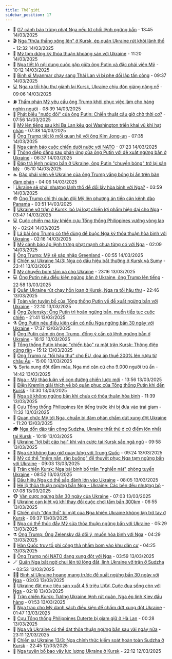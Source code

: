 ```yaml
---
title: Thế giới
sidebar_position: 17
---
```


<!-- dantri-the-gioi:START -->
- 🌋 [G7 cảnh báo trừng phạt Nga nếu từ chối lệnh ngừng bắn](https://dantri.com.vn/the-gioi/g7-canh-bao-trung-phat-nga-neu-tu-choi-lenh-ngung-ban-20250314203532745.htm) - 13:45 14/03/2025
- 🎬 [Nga &quot;thừa thắng xông lên&quot; ở Kursk, ép quân Ukraine rút khỏi lãnh thổ](https://dantri.com.vn/the-gioi/nga-thua-thang-xong-len-o-kursk-ep-quan-ukraine-rut-khoi-lanh-tho-20250314192148966.htm) - 12:32 14/03/2025
- 🧰 [Mỹ tạm dừng ký thỏa thuận khoáng sản với Ukraine](https://dantri.com.vn/the-gioi/my-tam-dung-ky-thoa-thuan-khoang-san-voi-ukraine-20250314180931538.htm) - 11:20 14/03/2025
- 🌋 [Nga tiết lộ nội dung cuộc gặp giữa ông Putin và đặc phái viên Mỹ](https://dantri.com.vn/the-gioi/nga-tiet-lo-noi-dung-cuoc-gap-giua-ong-putin-va-dac-phai-vien-my-20250314171218330.htm) - 10:12 14/03/2025
- 🗽 [Binh sĩ Myanmar chạy sang Thái Lan vì bị phe đối lập tấn công](https://dantri.com.vn/the-gioi/binh-si-myanmar-chay-sang-thai-lan-vi-bi-phe-doi-lap-tan-cong-20250314161838262.htm) - 09:37 14/03/2025
- 💻 [Nga ra tối hậu thư giành lại Kursk, Ukraine chịu đòn giáng nặng nề](https://dantri.com.vn/the-gioi/nga-ra-toi-hau-thu-gianh-lai-kursk-ukraine-chiu-don-giang-nang-ne-20250314152835868.htm) - 09:06 14/03/2025
- ⛽️ [Thẩm phán Mỹ yêu cầu ông Trump khôi phục việc làm cho hàng nghìn người](https://dantri.com.vn/the-gioi/tham-phan-my-yeu-cau-ong-trump-khoi-phuc-viec-lam-cho-hang-nghin-nguoi-20250314150807596.htm) - 08:39 14/03/2025
- 🤩 [Phát biểu &quot;nước đôi&quot; của ông Putin: Chiến thuật câu giờ chờ thời cơ?](https://dantri.com.vn/the-gioi/phat-bieu-nuoc-doi-cua-ong-putin-chien-thuat-cau-gio-cho-thoi-co-20250314144609443.htm) - 07:56 14/03/2025
- 🧐 [Mỹ lên tiếng sau khi Ba Lan kêu gọi Washington triển khai vũ khí hạt nhân](https://dantri.com.vn/the-gioi/my-len-tieng-sau-khi-ba-lan-keu-goi-washington-trien-khai-vu-khi-hat-nhan-20250314140847973.htm) - 07:38 14/03/2025
- 🎊 [Ông Trump tiết lộ mối quan hệ với ông Kim Jong-un](https://dantri.com.vn/the-gioi/ong-trump-tiet-lo-moi-quan-he-voi-ong-kim-jong-un-20250314142617815.htm) - 07:35 14/03/2025
- 📝 [Nga cảnh báo cuộc chiến dưới nước với NATO](https://dantri.com.vn/the-gioi/nga-canh-bao-cuoc-chien-duoi-nuoc-voi-nato-20250314141810178.htm) - 07:23 14/03/2025
- 🤡 [Thông điệp đằng sau phản ứng của ông Putin với đề xuất ngừng bắn ở Ukraine](https://dantri.com.vn/the-gioi/thong-diep-dang-sau-phan-ung-cua-ong-putin-voi-de-xuat-ngung-ban-o-ukraine-20250314133204615.htm) - 06:37 14/03/2025
- 🥷 [Đáp trả lệnh ngừng bắn ở Ukraine, ông Putin &quot;chuyền bóng&quot; trở lại sân Mỹ](https://dantri.com.vn/the-gioi/dap-tra-lenh-ngung-ban-o-ukraine-ong-putin-chuyen-bong-tro-lai-san-my-20250314115550257.htm) - 05:10 14/03/2025
- 🏊 [Đặc phái viên về Ukraine của ông Trump vắng bóng bí ẩn trên bàn đàm phán](https://dantri.com.vn/the-gioi/dac-phai-vien-ve-ukraine-cua-ong-trump-vang-bong-bi-an-tren-ban-dam-phan-20250314105559344.htm) - 04:06 14/03/2025
- 🕯 [Ukraine sẽ phải nhượng lãnh thổ để đổi lấy hòa bình với Nga?](https://dantri.com.vn/the-gioi/ukraine-se-phai-nhuong-lanh-tho-de-doi-lay-hoa-binh-voi-nga-20250314063045560.htm) - 03:59 14/03/2025
- 😎 [Ông Trump chỉ thị quân đội Mỹ lên phương án tiếp cận kênh đào Panama](https://dantri.com.vn/the-gioi/ong-trump-chi-thi-quan-doi-my-len-phuong-an-tiep-can-kenh-dao-panama-20250314100843913.htm) - 03:51 14/03/2025
- 🌈 [Ukraine vỡ trận ở Kursk, bỏ lại loạt chiến lợi phẩm hiện đại cho Nga](https://dantri.com.vn/the-gioi/ukraine-vo-tran-o-kursk-bo-lai-loat-chien-loi-pham-hien-dai-cho-nga-20250314100708800.htm) - 03:47 14/03/2025
- 💻 [Cuộc chiến ma túy khiến cựu Tổng thống Philippines vướng vòng lao lý](https://dantri.com.vn/the-gioi/cuoc-chien-ma-tuy-khien-cuu-tong-thong-philippines-vuong-vong-lao-ly-20250314085149615.htm) - 02:24 14/03/2025
- 🤖 [Lá bài ông Trump có thể dùng để buộc Nga ký thỏa thuận hòa bình với Ukraine](https://dantri.com.vn/the-gioi/la-bai-ong-trump-co-the-dung-de-buoc-nga-ky-thoa-thuan-hoa-binh-voi-ukraine-20250314084019324.htm) - 02:16 14/03/2025
- 🦏 [Mỹ cảnh báo áp lệnh trừng phạt mạnh chưa từng có với Nga](https://dantri.com.vn/the-gioi/my-canh-bao-ap-lenh-trung-phat-manh-chua-tung-co-voi-nga-20250314083805641.htm) - 02:09 14/03/2025
- 🌁 [Ông Trump: Mỹ sẽ sáp nhập Greenland](https://dantri.com.vn/the-gioi/ong-trump-my-se-sap-nhap-greenland-20250314073754942.htm) - 00:55 14/03/2025
- 🐘 [Chiến sự Ukraine 14/3: Nga có dấu hiệu bất thường ở Kursk và Sumy](https://dantri.com.vn/the-gioi/chien-su-ukraine-143-nga-co-dau-hieu-bat-thuong-o-kursk-va-sumy-20250314063957302.htm) - 23:41 13/03/2025
- 🥷 [Mỹ chuyển bom tầm xa cho Ukraine](https://dantri.com.vn/the-gioi/my-chuyen-bom-tam-xa-cho-ukraine-20250314055730754.htm) - 23:16 13/03/2025
- 💻 [Ông Putin nêu điều kiện ngừng bắn ở Ukraine, ông Trump lên tiếng](https://dantri.com.vn/the-gioi/ong-putin-neu-dieu-kien-ngung-ban-o-ukraine-ong-trump-len-tieng-20250314043610895.htm) - 22:58 13/03/2025
- 🎡 [Quân Ukraine rút chạy hỗn loạn ở Kursk, Nga ra tối hậu thư](https://dantri.com.vn/the-gioi/quan-ukraine-rut-chay-hon-loan-o-kursk-nga-ra-toi-hau-thu-20250314053405833.htm) - 22:46 13/03/2025
- 🧰 [Toàn văn tuyên bố của Tổng thống Putin về đề xuất ngừng bắn với Ukraine](https://dantri.com.vn/the-gioi/toan-van-tuyen-bo-cua-tong-thong-putin-ve-de-xuat-ngung-ban-voi-ukraine-20250314044143198.htm) - 22:10 13/03/2025
- 🥸 [Ông Zelensky: Ông Putin trì hoãn ngừng bắn, muốn tiếp tục cuộc chiến](https://dantri.com.vn/the-gioi/ong-zelensky-ong-putin-tri-hoan-ngung-ban-muon-tiep-tuc-cuoc-chien-20250314041714541.htm) - 21:41 13/03/2025
- ⚗️ [Ông Putin nêu điều kiện cần có nếu Nga ngừng bắn 30 ngày với Ukraine](https://dantri.com.vn/the-gioi/ong-putin-neu-dieu-kien-can-co-neu-nga-ngung-ban-30-ngay-voi-ukraine-20250314002357739.htm) - 17:37 13/03/2025
- 🌮 [Ông Putin cảm ơn ông Trump, đồng ý cần có lệnh ngừng bắn ở Ukraine](https://dantri.com.vn/the-gioi/ong-putin-cam-on-ong-trump-dong-y-can-co-lenh-ngung-ban-o-ukraine-20250313230608326.htm) - 16:12 13/03/2025
- 🎃 [Tổng thống Putin khoác &quot;chiến bào&quot; ra mặt trận Kursk: Thông điệp cứng rắn](https://dantri.com.vn/the-gioi/tong-thong-putin-khoac-chien-bao-ra-mat-tran-kursk-thong-diep-cung-ran-20250313192344325.htm) - 15:12 13/03/2025
- 💫 [Ông Trump ra &quot;tối hậu thư&quot; cho EU, dọa áp thuế 200% lên rượu từ châu Âu](https://dantri.com.vn/the-gioi/ong-trump-ra-toi-hau-thu-cho-eu-doa-ap-thue-200-len-ruou-tu-chau-au-20250313215040966.htm) - 15:00 13/03/2025
- 🪜 [Syria xung đột đẫm máu, Nga mở căn cứ cho 9.000 người trú ẩn](https://dantri.com.vn/the-gioi/syria-xung-dot-dam-mau-nga-mo-can-cu-cho-9000-nguoi-tru-an-20250313213733213.htm) - 14:42 13/03/2025
- 🌋 [Nga - Mỹ thảo luận về con đường chiến lược mới](https://dantri.com.vn/the-gioi/nga-my-thao-luan-ve-con-duong-chien-luoc-moi-20250313204549611.htm) - 13:56 13/03/2025
- 🦏 [Điện Kremlin giải thích về bộ quân phục của Tổng thống Putin khi đến Kursk](https://dantri.com.vn/the-gioi/dien-kremlin-giai-thich-ve-bo-quan-phuc-cua-tong-thong-putin-khi-den-kursk-20250313201922162.htm) - 13:30 13/03/2025
- 👀 [Nga sẽ không ngừng bắn khi chưa có thỏa thuận hòa bình](https://dantri.com.vn/the-gioi/nga-se-khong-ngung-ban-khi-chua-co-thoa-thuan-hoa-binh-20250313182451513.htm) - 11:39 13/03/2025
- 🧰 [Cựu Tổng thống Philippines lên tiếng trước khi bị đưa vào trại giam](https://dantri.com.vn/the-gioi/cuu-tong-thong-philippines-len-tieng-truoc-khi-bi-dua-vao-trai-giam-20250313161312437.htm) - 11:32 13/03/2025
- 🚀 [Quan chức Mỹ tới Nga, chuẩn bị đàm phán chấm dứt xung đột Ukraine](https://dantri.com.vn/the-gioi/quan-chuc-my-toi-nga-chuan-bi-dam-phan-cham-dut-xung-dot-ukraine-20250313171721944.htm) - 11:20 13/03/2025
- 🎓 [Nga dồn dập tấn công Sudzha, Ukraine thất thủ ở cứ điểm lớn nhất tại Kursk](https://dantri.com.vn/the-gioi/nga-don-dap-tan-cong-sudzha-ukraine-that-thu-o-cu-diem-lon-nhat-tai-kursk-20250313162548000.htm) - 10:19 13/03/2025
- 🥸 [Ukraine &quot;lợi bất cập hại&quot; khi ván cược tại Kursk sắp ngã ngũ](https://dantri.com.vn/the-gioi/ukraine-loi-bat-cap-hai-khi-van-cuoc-tai-kursk-sap-nga-ngu-20250313161321806.htm) - 09:58 13/03/2025
- 🦅 [Nga sẽ không bao giờ quay lưng với Trung Quốc](https://dantri.com.vn/the-gioi/nga-se-khong-bao-gio-quay-lung-voi-trung-quoc-20250313160444059.htm) - 09:24 13/03/2025
- 🤭 [Mỹ có thể &quot;mềm nắn, rắn buông&quot; để thuyết phục Nga tạm ngừng bắn với Ukraine](https://dantri.com.vn/the-gioi/my-co-the-mem-nan-ran-buong-de-thuyet-phuc-nga-tam-ngung-ban-voi-ukraine-20250313154240551.htm) - 09:03 13/03/2025
- 🤖 [Trận chiến Kursk: Nga bài binh bố trận &quot;nghiền nát&quot; phòng tuyến Ukraine](https://dantri.com.vn/the-gioi/tran-chien-kursk-nga-bai-binh-bo-tran-nghien-nat-phong-tuyen-ukraine-20250313151749409.htm) - 08:52 13/03/2025
- 🐲 [Dấu hiệu Nga có thể sắp đánh lớn vào Ukraine](https://dantri.com.vn/the-gioi/dau-hieu-nga-co-the-sap-danh-lon-vao-ukraine-20250313145215317.htm) - 08:05 13/03/2025
- 🫣 [Hé lộ thỏa thuận ngừng bắn Nga - Ukraine: Các bên đều nhượng bộ](https://dantri.com.vn/the-gioi/he-lo-thoa-thuan-ngung-ban-nga-ukraine-cac-ben-deu-nhuong-bo-20250313071824088.htm) - 07:08 13/03/2025
- 🐵 [Ván cược ngừng bắn 30 ngày của Ukraine](https://dantri.com.vn/the-gioi/van-cuoc-ngung-ban-30-ngay-cua-ukraine-20250313134002866.htm) - 07:03 13/03/2025
- 🫶 [Ukraine cạn kiệt vũ khí thay đổi cuộc chơi tầm bắn 300km](https://dantri.com.vn/the-gioi/ukraine-can-kiet-vu-khi-thay-doi-cuoc-choi-tam-ban-300km-20250313123154611.htm) - 06:55 13/03/2025
- 💃 [Chiến dịch &quot;độn thổ&quot; bí mật của Nga khiến Ukraine không kịp trở tay ở Kursk](https://dantri.com.vn/the-gioi/chien-dich-don-tho-bi-mat-cua-nga-khien-ukraine-khong-kip-tro-tay-o-kursk-20250313121703079.htm) - 06:37 13/03/2025
- 💫 [Nga có thể thúc đẩy Mỹ sửa thỏa thuận ngừng bắn với Ukraine](https://dantri.com.vn/the-gioi/nga-co-the-thuc-day-my-sua-thoa-thuan-ngung-ban-voi-ukraine-20250313122831200.htm) - 05:29 13/03/2025
- ⚗️ [Ông Trump: Ông Zelensky đã đổi ý, muốn hòa bình với Nga](https://dantri.com.vn/the-gioi/ong-trump-ong-zelensky-da-doi-y-muon-hoa-binh-voi-nga-20250313112441060.htm) - 04:29 13/03/2025
- 🥷 [Hàn Quốc truy tố phi công thả nhầm bom vào khu dân cư](https://dantri.com.vn/the-gioi/han-quoc-truy-to-phi-cong-tha-nham-bom-vao-khu-dan-cu-20250313111954107.htm) - 04:25 13/03/2025
- 🥸 [Ông Trump nói NATO đang xung đột với Nga](https://dantri.com.vn/the-gioi/ong-trump-noi-nato-dang-xung-dot-voi-nga-20250313102711785.htm) - 03:59 13/03/2025
- 🪄 [Quân Nga bất ngờ chui lên từ lòng đất, lính Ukraine vỡ trận ở Sudzha](https://dantri.com.vn/the-gioi/quan-nga-bat-ngo-chui-len-tu-long-dat-linh-ukraine-vo-tran-o-sudzha-20250313102556559.htm) - 03:53 13/03/2025
- 🧑‍💻 [Binh sĩ Ukraine hoang mang trước đề xuất ngừng bắn 30 ngày với Nga](https://dantri.com.vn/the-gioi/binh-si-ukraine-hoang-mang-truoc-de-xuat-ngung-ban-30-ngay-voi-nga-20250313092045296.htm) - 03:03 13/03/2025
- 🤭 [Ukraine đặt mục tiêu sản xuất 4,5 triệu UAV: Cuộc đua sống còn với Nga](https://dantri.com.vn/the-gioi/ukraine-dat-muc-tieu-san-xuat-45-trieu-uav-cuoc-dua-song-con-voi-nga-20250313080649498.htm) - 02:18 13/03/2025
- 🗽 [Trận chiến Kursk: Tướng Ukraine lệnh rút quân, Nga ép lính Kiev đầu hàng](https://dantri.com.vn/the-gioi/tran-chien-kursk-tuong-ukraine-lenh-rut-quan-nga-ep-linh-kiev-dau-hang-20250313082547951.htm) - 01:53 13/03/2025
- 🤖 [Nga trao cho Mỹ danh sách điều kiện để chấm dứt xung đột Ukraine](https://dantri.com.vn/the-gioi/nga-trao-cho-my-danh-sach-dieu-kien-de-cham-dut-xung-dot-ukraine-20250313080945735.htm) - 01:47 13/03/2025
- 🌈 [Cựu Tổng thống Philippines Duterte bị giam giữ ở Hà Lan](https://dantri.com.vn/the-gioi/cuu-tong-thong-philippines-duterte-bi-giam-giu-o-ha-lan-20250313072144871.htm) - 00:28 13/03/2025
- 🤩 [Nga và Ukraine có thể đạt thỏa thuận ngừng bắn sau vài ngày nữa](https://dantri.com.vn/the-gioi/nga-va-ukraine-co-the-dat-thoa-thuan-ngung-ban-sau-vai-ngay-nua-20250313060243873.htm) - 23:11 12/03/2025
- 🤗 [Chiến sự Ukraine 13/3: Nga chính thức kiểm soát hoàn toàn Sudzha ở Kursk](https://dantri.com.vn/the-gioi/chien-su-ukraine-133-nga-chinh-thuc-kiem-soat-hoan-toan-sudzha-o-kursk-20250313054415367.htm) - 22:45 12/03/2025
- 🙉 [Nga tuyên bố bao vây lực lượng Ukraine ở Kursk](https://dantri.com.vn/the-gioi/nga-tuyen-bo-bao-vay-luc-luong-ukraine-o-kursk-20250313043512093.htm) - 22:12 12/03/2025<!-- dantri-the-gioi:END -->
